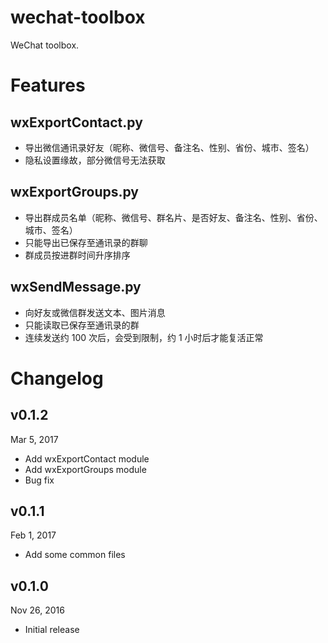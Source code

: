 # wechat-toolbox
WeChat toolbox.

# Features

## wxExportContact.py
* 导出微信通讯录好友（昵称、微信号、备注名、性别、省份、城市、签名）
* 隐私设置缘故，部分微信号无法获取

## wxExportGroups.py
* 导出群成员名单（昵称、微信号、群名片、是否好友、备注名、性别、省份、城市、签名）
* 只能导出已保存至通讯录的群聊
* 群成员按进群时间升序排序

## wxSendMessage.py
* 向好友或微信群发送文本、图片消息
* 只能读取已保存至通讯录的群
* 连续发送约 100 次后，会受到限制，约 1 小时后才能复活正常

# Changelog

v0.1.2
---
Mar 5, 2017

* Add wxExportContact module
* Add wxExportGroups module
* Bug fix

v0.1.1
---
Feb 1, 2017

* Add some common files

v0.1.0
---
Nov 26, 2016

* Initial release
